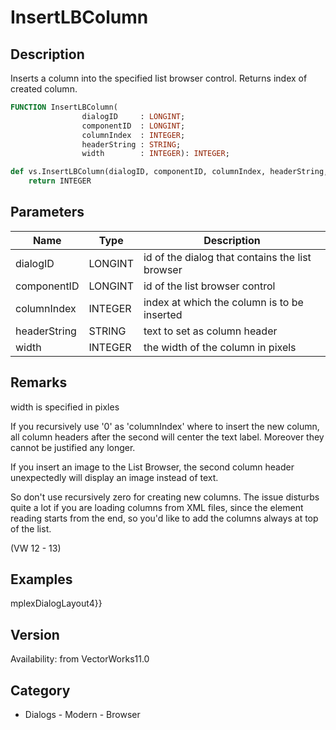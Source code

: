 # InsertLBColumn

## Description
Inserts a column into the specified list browser control. Returns index of created column.

```pascal
FUNCTION InsertLBColumn(
				dialogID     : LONGINT;
				componentID  : LONGINT;
				columnIndex  : INTEGER;
				headerString : STRING;
				width        : INTEGER): INTEGER;
```

```python
def vs.InsertLBColumn(dialogID, componentID, columnIndex, headerString, width):
    return INTEGER
```

## Parameters
|Name|Type|Description|
|---|---|---|
|dialogID|LONGINT|id of the dialog that contains the list browser|
|componentID|LONGINT|id of the list browser control|
|columnIndex|INTEGER|index at which the column is to be inserted|
|headerString|STRING|text to set as column header|
|width|INTEGER|the width of the column in pixels|

## Remarks
width is specified in pixles

If you recursively use '0' as 'columnIndex' where to insert the new column, all column headers after the second will center the text label. Moreover they cannot be justified any longer.

If you insert an image to the List Browser, the second column header unexpectedly will display an image instead of text.

So don't use recursively zero for creating new columns. The issue disturbs quite a lot if you are loading columns from XML files, since the element reading starts from the end, so you'd like to add the columns always at top of the list.

(VW 12 - 13)

## Examples
mplexDialogLayout4}}

## Version
Availability: from VectorWorks11.0

## Category
* Dialogs - Modern - Browser

